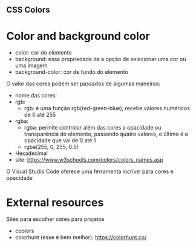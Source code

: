 ## CSS Colors

# Color and background color

- color: cor do elemento
- background: essa propriedade da a opção de selecionar uma cor ou uma imagem
- background-color: cor de fundo do elemento

O valor das cores podem ser passados de algumas maneiras:
- nome das cores: 
- rgb: 
   * rgb: é uma função rgb(red-green-blue), recebe valores numéricos de 0 até 255
- rgba:
   * rgba: permite controlar além das cores a opacidade ou transparência do elemento, passando quatro valores, o último é a opacidade que vai de 0 até 1
   * rgba(255, 0, 255, 0.5)
- Hexadecimal
- site: https://www.w3schools.com/colors/colors_names.asp

O Visual Studio Code oferece uma ferramenta incrível para cores e opacidade

# External resources

Sites para escolher cores para projetos

- coolors
- colorhunt (esse é bem melhor): https://colorhunt.co/